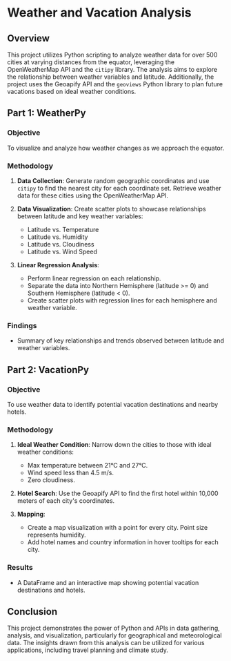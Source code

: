 # Weather and Vacation Analysis

## Overview
This project utilizes Python scripting to analyze weather data for over 500 cities at varying distances from the equator, leveraging the OpenWeatherMap API and the `citipy` library. The analysis aims to explore the relationship between weather variables and latitude. Additionally, the project uses the Geoapify API and the `geoviews` Python library to plan future vacations based on ideal weather conditions.

## Part 1: WeatherPy

### Objective
To visualize and analyze how weather changes as we approach the equator.

### Methodology
1. **Data Collection**: Generate random geographic coordinates and use `citipy` to find the nearest city for each coordinate set. Retrieve weather data for these cities using the OpenWeatherMap API.

2. **Data Visualization**: Create scatter plots to showcase relationships between latitude and key weather variables:
   - Latitude vs. Temperature
   - Latitude vs. Humidity
   - Latitude vs. Cloudiness
   - Latitude vs. Wind Speed

3. **Linear Regression Analysis**: 
   - Perform linear regression on each relationship.
   - Separate the data into Northern Hemisphere (latitude >= 0) and Southern Hemisphere (latitude < 0).
   - Create scatter plots with regression lines for each hemisphere and weather variable.

### Findings
- Summary of key relationships and trends observed between latitude and weather variables.

## Part 2: VacationPy

### Objective
To use weather data to identify potential vacation destinations and nearby hotels.

### Methodology
1. **Ideal Weather Condition**: Narrow down the cities to those with ideal weather conditions:
   - Max temperature between 21°C and 27°C.
   - Wind speed less than 4.5 m/s.
   - Zero cloudiness.

2. **Hotel Search**: Use the Geoapify API to find the first hotel within 10,000 meters of each city's coordinates.

3. **Mapping**: 
   - Create a map visualization with a point for every city. Point size represents humidity.
   - Add hotel names and country information in hover tooltips for each city.

### Results
- A DataFrame and an interactive map showing potential vacation destinations and hotels.

## Conclusion
This project demonstrates the power of Python and APIs in data gathering, analysis, and visualization, particularly for geographical and meteorological data. The insights drawn from this analysis can be utilized for various applications, including travel planning and climate study.
